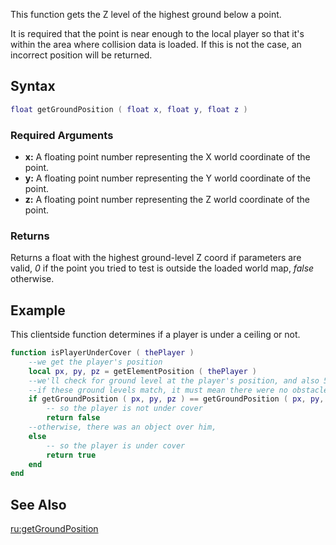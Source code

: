 This function gets the Z level of the highest ground below a point.

It is required that the point is near enough to the local player so that it's within the area where collision data is loaded. If this is not the case, an incorrect position will be returned.

Syntax
------

``` lua
float getGroundPosition ( float x, float y, float z )
```

### Required Arguments

-   **x:** A floating point number representing the X world coordinate of the point.
-   **y:** A floating point number representing the Y world coordinate of the point.
-   **z:** A floating point number representing the Z world coordinate of the point.

### Returns

Returns a float with the highest ground-level Z coord if parameters are valid, *0* if the point you tried to test is outside the loaded world map, *false* otherwise.

Example
-------

This clientside function determines if a player is under a ceiling or not.

``` lua
function isPlayerUnderCover ( thePlayer )
    --we get the player's position
    local px, py, pz = getElementPosition ( thePlayer )
    --we'll check for ground level at the player's position, and also 500 units over him.
    --if these ground levels match, it must mean there were no obstacles (such as a ceiling) over the player,
    if getGroundPosition ( px, py, pz ) == getGroundPosition ( px, py, pz + 500 ) then
        -- so the player is not under cover
        return false
    --otherwise, there was an object over him,
    else
        -- so the player is under cover
        return true
    end
end
```

See Also
--------

[ru:getGroundPosition](/docs/ru-getgroundposition.md "wikilink")

